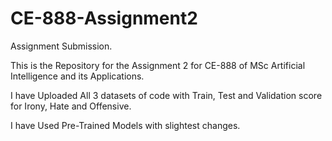 # CE-888-Assignment2
Assignment Submission. 

This is the Repository for the Assignment 2 for CE-888 of MSc Artificial Intelligence and its Applications.

I have Uploaded All 3 datasets of code with Train, Test and Validation score for Irony, Hate and Offensive.

I have Used Pre-Trained Models with slightest changes.
